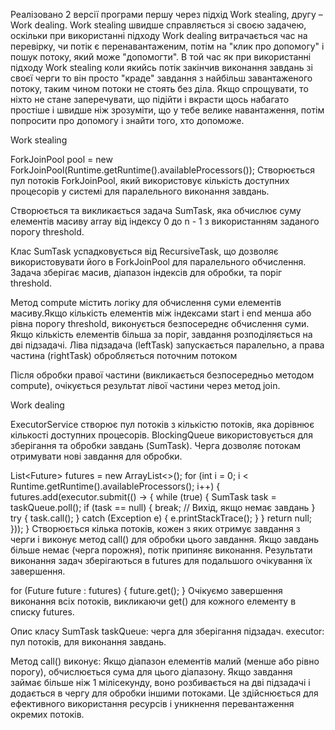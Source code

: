 Реалізовано 2 версії програми першу через підхід Work stealing, другу – Work dealing. Work stealing швидше справляється зі своєю задачею, оскільки при використанні підходу Work dealing витрачається час на перевірку,
чи потік є перенавантаженим, потім на "клик про допомогу" і пошук потоку, який може "допомогти". В той час як при використанні підходу Work stealing коли якийсь потік закінчив виконання завдань зі своєї черги то він 
просто "краде" завдання з найбільш завантаженого потоку, таким чином потоки не стоять без діла. Якщо спрощувати, то ніхто не стане заперечувати, що підійти і вкрасти щось набагато простіше і швидше ніж зрозуміти, що 
у тебе велике навантаження, потім попросити про допомогу і знайти того, хто допоможе.


Work stealing

ForkJoinPool pool = new ForkJoinPool(Runtime.getRuntime().availableProcessors());
Створюється пул потоків ForkJoinPool, який використовує кількість доступних процесорів у системі для паралельного виконання завдань.

Створюється та викликається задача SumTask, яка обчислює суму елементів масиву array від індексу 0 до n - 1 з використанням заданого порогу threshold.

Клас SumTask успадковується від RecursiveTask<Integer>, що дозволяє використовувати його в ForkJoinPool для паралельного обчислення. Задача зберігає масив, діапазон індексів для обробки, та поріг threshold.

Метод compute містить логіку для обчислення суми елементів масиву.Якщо кількість елементів між індексами start і end менша або рівна порогу threshold, виконується безпосереднє обчислення суми.
Якщо кількість елементів більша за поріг, завдання розподіляється на дві підзадачі. Ліва підзадача (leftTask) запускається паралельно, а права частина (rightTask) обробляється поточним потоком

Після обробки правої частини (викликається безпосередньо методом compute), очікується результат лівої частини через метод join.

Work dealing

ExecutorService створює пул потоків з кількістю потоків, яка дорівнює кількості доступних процесорів.
BlockingQueue<SumTask> використовується для зберігання та обробки завдань (SumTask). Черга дозволяє потокам отримувати нові завдання для обробки.

List<Future<Integer>> futures = new ArrayList<>();
for (int i = 0; i < Runtime.getRuntime().availableProcessors(); i++) {
    futures.add(executor.submit(() -> {
        while (true) {
            SumTask task = taskQueue.poll();
            if (task == null) {
                break; // Вихід, якщо немає завдань
            }
            try {
                task.call();
            } catch (Exception e) {
                e.printStackTrace();
            }
        }
        return null;
    }));
}
Створюється кілька потоків, кожен з яких отримує завдання з черги і виконує метод call() для обробки цього завдання. Якщо завдань більше немає (черга порожня), потік припиняє виконання.
Результати виконання задач зберігаються в futures для подальшого очікування їх завершення.

for (Future<Integer> future : futures) {
    future.get();
}
Очікуємо завершення виконання всіх потоків, викликаючи get() для кожного елементу в списку futures.

Опис класу SumTask
taskQueue: черга для зберігання підзадач.
executor: пул потоків, для виконання завдань.

Метод call() виконує:
Якщо діапазон елементів малий (менше або рівно порогу), обчислюється сума для цього діапазону.
Якщо завдання займає більше ніж 1 мілісекунду, воно розбивається на дві підзадачі і додається в чергу для обробки іншими потоками. Це здійснюється для ефективного використання ресурсів і уникнення перевантаження окремих потоків.
